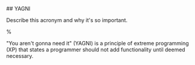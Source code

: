 \## YAGNI  
  
Describe this acronym and why it's so important.  
  
%  
  
"You aren't gonna need it" (YAGNI) is a principle of extreme programming  
(XP) that states a programmer should not add functionality until deemed  
necessary.